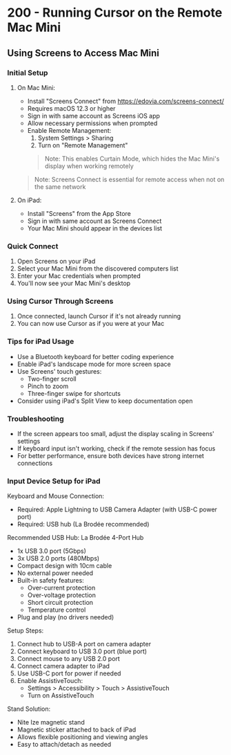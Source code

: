 # 200 - Running Cursor on the Remote Mac Mini

## Using Screens to Access Mac Mini

### Initial Setup
1. On Mac Mini:
   - Install "Screens Connect" from https://edovia.com/screens-connect/
   - Requires macOS 12.3 or higher
   - Sign in with same account as Screens iOS app
   - Allow necessary permissions when prompted
   - Enable Remote Management:
     1. System Settings > Sharing
     2. Turn on "Remote Management"
     > Note: This enables Curtain Mode, which hides the Mac Mini's display when working remotely
   > Note: Screens Connect is essential for remote access when not on the same network

2. On iPad:
   - Install "Screens" from the App Store
   - Sign in with same account as Screens Connect
   - Your Mac Mini should appear in the devices list

### Quick Connect
1. Open Screens on your iPad
2. Select your Mac Mini from the discovered computers list
3. Enter your Mac credentials when prompted
4. You'll now see your Mac Mini's desktop

### Using Cursor Through Screens
1. Once connected, launch Cursor if it's not already running
2. You can now use Cursor as if you were at your Mac

### Tips for iPad Usage
- Use a Bluetooth keyboard for better coding experience
- Enable iPad's landscape mode for more screen space
- Use Screens' touch gestures:
  - Two-finger scroll
  - Pinch to zoom
  - Three-finger swipe for shortcuts
- Consider using iPad's Split View to keep documentation open

### Troubleshooting
- If the screen appears too small, adjust the display scaling in Screens' settings
- If keyboard input isn't working, check if the remote session has focus
- For better performance, ensure both devices have strong internet connections

### Input Device Setup for iPad

Keyboard and Mouse Connection:
- Required: Apple Lightning to USB Camera Adapter (with USB-C power port)
- Required: USB hub (La Brodée recommended)

Recommended USB Hub: La Brodée 4-Port Hub
- 1x USB 3.0 port (5Gbps)
- 3x USB 2.0 ports (480Mbps)
- Compact design with 10cm cable
- No external power needed
- Built-in safety features:
  - Over-current protection
  - Over-voltage protection
  - Short circuit protection
  - Temperature control
- Plug and play (no drivers needed)

Setup Steps:
1. Connect hub to USB-A port on camera adapter
2. Connect keyboard to USB 3.0 port (blue port)
3. Connect mouse to any USB 2.0 port
4. Connect camera adapter to iPad
5. Use USB-C port for power if needed
6. Enable AssistiveTouch:
   - Settings > Accessibility > Touch > AssistiveTouch
   - Turn on AssistiveTouch

Stand Solution:
- Nite Ize magnetic stand
- Magnetic sticker attached to back of iPad
- Allows flexible positioning and viewing angles
- Easy to attach/detach as needed